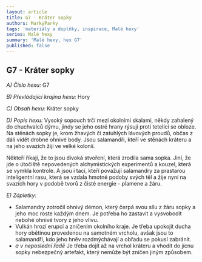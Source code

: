 ```yaml
---
layout: article
title: G7 - Kráter sopky
authors: MarkyParky
tags: 'materiály a doplňky, inspirace, Malé hexy'
series: Malé hexy
summary: 'Malé hexy, hex G7'
published: false
---
```

## G7 - Kráter sopky

_A) Číslo hexu:_
G7  

_B) Převládající krajina hexu:_
Hory  

_C) Obsah hexu:_
Kráter sopky 

_D) Popis hexu:_
Vysoký sopouch trčí mezi okolními skalami, někdy zahalený do chuchvalců dýmu, jindy se jeho ostré hrany rýsují proti tetelící se obloze. Na stěnách sopky je, krom žhavých či zatuhlých lávových proudů, občas z dáli vidět drobné ohnivé body. Jsou salamandři, kteří ve stěnách kráteru a na jeho svazích žijí ve velké kolonii.  

Někteří říkají, že to jsou divoká stvoření, která zrodila sama sopka. Jiní, že jde o útočiště nepovedených alchymistických experimentů a kouzel, která se vymkla kontrole. A jsou i tací, kteří považují salamandry za prastarou inteligentní rasu, která se vzdala hmotné podoby svých těl a žije nyní na svazích hory v podobě tvorů z čisté energie - plamene a žáru.  

_E) Zápletky:_ 
- Salamandry zotročil ohnivý démon, který čerpá svou sílu z žáru sopky a jeho moc roste každým dnem. Je potřeba ho zastavit a vysvobodit nebohé ohnivé tvory z jeho vlivu.  
- Vulkán hrozí erupcí a zničením okolního kraje. Je třeba upokojit ducha hory obětinou provedenou na samotném vrcholu, avšak jsou to salamandři, kdo jeho hněv rozdmýchávají a obřadu se pokusí zabránit.  
- _a v neposlední řadě_ Je třeba dojít až na vrchol kráteru a vhodit do jícnu sopky nebezpečný artefakt, který nemůže být zničen jiným způsobem.
